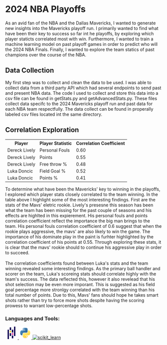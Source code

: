<h1>2024 NBA Playoffs</h1>

<p1>As an avid fan of the NBA and the Dallas Mavericks, I wanted to generate new insights into the Mavericks playoff run. I primarily wanted to find what have been their key to success so far int he playoffs, by exploring which player staticts correlated most with win. Furthermore, I wanted to train a machine learning model on past playoff games in order to predict who will the 2024 NBA Finals. Finally, I wanted to explore the team statics of past champions over the course of the NBA.</p1>

<h2>Data Collection</h2>
<p2>My first step was to collect and clean the data to be used. I was able to collect data from a third party API which had several endpoints to send past and present NBA data. The code I used to collect and store this data into a csv file can be found in getStats.py and getAdvancedStats.py. These files collect data specifc to the 2024 Mavericks playoff run and past data for each NBA team respectfully. The data collect can be found in properally labeled csv files located int the same directory.</p2>

<h2>Correlation Exploration</h2>
<table style="width:100%">
  <tr>
    <th>Player</th>
    <th>Player Statistic</th>
    <th>Correlation Coefficient</th>
  </tr>
  <tr>
    <td>Dereck Lively</td>
    <td>Personal Fouls</td>
    <td>0.60</td>
  </tr>
  <tr>
    <td>Dereck Lively</td>
    <td>Points</td>
    <td>0.55</td>
  </tr>
  <tr>
    <td>Dereck Lively</td>
    <td>Free throw %</td>
    <td>0.48</td>
  </tr>
  <tr>
    <td>Luka Doncic</td>
    <td>Field Goal %</td>
    <td>0.52</td>
  </tr>
  <tr>
    <td>Luka Doncic</td>
    <td>Points %</td>
    <td>0.41</td>
  </tr>
</table>
<p2>To determine what have been the Mavericks' key to winning in the playoffs, I explored which player stats closely correlated to the team winning. In the table above I highlight some of the most interesting findings. First are the stats of the Mavs' eletric rookie. Lively's presesne this season has been what the team has been missing for the past couple of seasons and his effects are highlted in this expierement. His personal fouls and points correlation coefficient reflect the importance the big man brings to the team. His personal fouls correlation coefficient of 0.6 suggest that when the rookie plays aggressive, the mavs' are also likely to win the game. The importance of his dominate play in the paint is furhter highlighted by the correlation coefficient of his points at 0.55. Through exploring these stats, it is clear that the mavs' rookie should  to continue his aggressive play in order to succeed.</p2>
<br></br>
<p2>The correlation coefficients found between Luka's stats and the team winning revealed some interesting findings. As the primary ball handler and scorer on the team, Luka's scoreing stats should correlate highly with the team's success. The data reflected this, however it also revelead that his shot selection may be even more imporant. This is suggested as his field goal percentage more stronlgy correlated with the team winning than his total number of points. Due to this, Mavs' fans should hope he takes smart shots rather than try to force more shots despite having the scoring prowess to warrant low-percentage shots.</p2>



<h3 align="left">Languages and Tools:</h3>
<p align="left"> <a href="https://pandas.pydata.org/" target="_blank" rel="noreferrer"> <img src="https://raw.githubusercontent.com/devicons/devicon/2ae2a900d2f041da66e950e4d48052658d850630/icons/pandas/pandas-original.svg" alt="pandas" width="40" height="40"/> </a> <a href="https://www.python.org" target="_blank" rel="noreferrer"> <img src="https://raw.githubusercontent.com/devicons/devicon/master/icons/python/python-original.svg" alt="python" width="40" height="40"/> </a> <a href="https://scikit-learn.org/" target="_blank" rel="noreferrer"> <img src="https://upload.wikimedia.org/wikipedia/commons/0/05/Scikit_learn_logo_small.svg" alt="scikit_learn" width="40" height="40"/> </a> </p>

